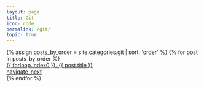 ```yaml
---
layout: page
title: Git
icon: code
permalink: /git/
topic: true
---
```


<div class='list'>
  {% assign posts_by_order = site.categories.git | sort: 'order' %}
  {% for post in posts_by_order %}
    <a href="{{ post.url }}" class='list-item'>
      <div class='list-item__content'>
        <div class='list-item-title'>{{ forloop.index0 }}. {{ post.title }}</div>
      </div>
      <div class='btn-secondary btn--icon btn--small'>
        <span class='material-symbols-outlined'>navigate_next</span>
      </div>
    </a>
  {% endfor %}
</div>
